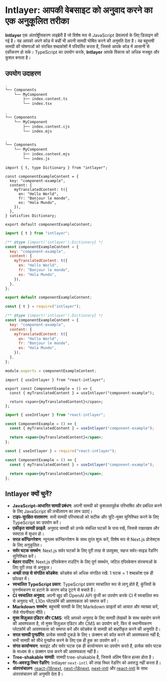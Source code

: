 # Intlayer: आपकी वेबसाइट को अनुवाद करने का एक अनुकूलित तरीका

**Intlayer** एक अंतर्राष्ट्रीयकरण लाइब्रेरी है जो विशेष रूप से JavaScript डेवलपर्स के लिए डिज़ाइन की गई है। यह आपको अपने कोड में कहीं भी अपनी सामग्री घोषित करने की अनुमति देता है। यह बहुभाषी सामग्री की घोषणाओं को संरचित शब्दकोशों में परिवर्तित करता है, जिससे आपके कोड में आसानी से एकीकरण हो सके। TypeScript का उपयोग करके, **Intlayer** आपके विकास को अधिक मजबूत और कुशल बनाता है।

## उपयोग उदाहरण

```bash codeFormat="typescript"
.
└── Components
    └── MyComponent
        ├── index.content.ts
        └── index.tsx
```

```bash codeFormat="commonjs"
.
└── Components
    └── MyComponent
        ├── index.content.cjs
        └── index.mjs
```

```bash codeFormat="esm"
.
└── Components
    └── MyComponent
        ├── index.content.mjs
        └── index.js
```

```tsx fileName="./Components/MyComponent/index.content.ts" codeFormat="typescript"
import { t, type Dictionary } from "intlayer";

const componentExampleContent = {
  key: "component-example",
  content: {
    myTranslatedContent: t({
      en: "Hello World",
      fr: "Bonjour le monde",
      es: "Hola Mundo",
    }),
  },
} satisfies Dictionary;

export default componentExampleContent;
```

```jsx fileName="./Components/MyComponent/index.mjx" codeFormat="esm"
import { t } from "intlayer";

/** @type {import('intlayer').Dictionary} */
const componentExampleContent = {
  key: "component-example",
  content: {
    myTranslatedContent: t({
      en: "Hello World",
      fr: "Bonjour le monde",
      es: "Hola Mundo",
    }),
  },
};

export default componentExampleContent;
```

```jsx fileName="./Components/MyComponent/index.csx" codeFormat="commonjs"
const { t } = require("intlayer");

/** @type {import('intlayer').Dictionary} */
const componentExampleContent = {
  key: "component-example",
  content: {
    myTranslatedContent: t({
      en: "Hello World",
      fr: "Bonjour le monde",
      es: "Hola Mundo",
    }),
  },
};

module.exports = componentExampleContent;
```

```tsx fileName="./Components/MyComponent/index.tsx" codeFormat="typescript"
import { useIntlayer } from "react-intlayer";

export const ComponentExample = () => {
  const { myTranslatedContent } = useIntlayer("component-example");

  return <span>{myTranslatedContent}</span>;
};
```

```jsx fileName="./Components/MyComponent/index.mjx" codeFormat="esm"
import { useIntlayer } from "react-intlayer";

const ComponentExample = () => {
  const { myTranslatedContent } = useIntlayer("component-example");

  return <span>{myTranslatedContent}</span>;
};
```

```jsx fileName="./Components/MyComponent/index.csx" codeFormat="commonjs"
const { useIntlayer } = require("react-intlayer");

const ComponentExample = () => {
  const { myTranslatedContent } = useIntlayer("component-example");

  return <span>{myTranslatedContent}</span>;
};
```

## Intlayer क्यों चुनें?

- **JavaScript-आधारित सामग्री प्रबंधन**: अपनी सामग्री को कुशलतापूर्वक परिभाषित और प्रबंधित करने के लिए JavaScript की लचीलापन का लाभ उठाएं।
- **टाइप-सुरक्षित वातावरण**: सभी सामग्री परिभाषाओं को सटीक और त्रुटि-मुक्त सुनिश्चित करने के लिए TypeScript का उपयोग करें।
- **एकीकृत सामग्री फ़ाइलें**: अनुवाद सामग्री को उनके संबंधित घटकों के पास रखें, जिससे रखरखाव और स्पष्टता में सुधार हो।
- **सरल कॉन्फ़िगरेशन**: न्यूनतम कॉन्फ़िगरेशन के साथ तुरंत शुरू करें, विशेष रूप से Next.js प्रोजेक्ट्स के लिए अनुकूलित।
- **सर्वर घटक समर्थन**: Next.js सर्वर घटकों के लिए पूरी तरह से उपयुक्त, सहज सर्वर-साइड रेंडरिंग सुनिश्चित करें।
- **बेहतर राउटिंग**: Next.js एप्लिकेशन राउटिंग के लिए पूर्ण समर्थन, जटिल एप्लिकेशन संरचनाओं के लिए पूरी तरह से अनुकूल।
- **अच्छी तरह से संगठित कोडबेस**: कोडबेस को अधिक संगठित रखें: 1 घटक = 1 शब्दकोश एक ही फ़ोल्डर में।
- **स्वचालित TypeScript प्रकार**: TypeScript प्रकार स्वचालित रूप से लागू होते हैं, कुंजियों के पुनर्नामकरण या हटाने के कारण कोड टूटने से बचाते हैं।
- **CI स्वचालित अनुवाद**: अपनी खुद की OpenAI API कुंजी का उपयोग करके CI में स्वचालित रूप से अनुवाद भरें, L10n प्लेटफ़ॉर्म की आवश्यकता को समाप्त करें।
- **Markdown समर्थन**: बहुभाषी सामग्री के लिए Markdown फ़ाइलों को आयात और व्याख्या करें, जैसे गोपनीयता नीति।
- **मुफ्त विज़ुअल एडिटर और CMS**: यदि आपको अनुवाद के लिए सामग्री लेखकों के साथ सहयोग करने की आवश्यकता है, तो मुफ्त विज़ुअल एडिटर और CMS का उपयोग करें, फिर से स्थानीयकरण प्लेटफ़ॉर्म की आवश्यकता को समाप्त करें और कोडबेस से सामग्री को बाहरीकृत करने की अनुमति दें।
- **सरल सामग्री पुनर्प्राप्ति**: प्रत्येक सामग्री टुकड़े के लिए `t` फ़ंक्शन को कॉल करने की आवश्यकता नहीं है; सभी सामग्री को सीधे पुनर्प्राप्त करने के लिए एक ही हुक का उपयोग करें।
- **संगत कार्यान्वयन**: क्लाइंट और सर्वर घटक एक ही कार्यान्वयन का उपयोग करते हैं, प्रत्येक सर्वर घटक के माध्यम से `t` फ़ंक्शन पास करने की आवश्यकता नहीं है।
- **Tree-shakable सामग्री**: सामग्री tree-shakable है, जिससे अंतिम पैकेज हल्का होता है।
- **गैर-अवरुद्ध स्थिर रेंडरिंग**: Intlayer `next-intl` की तरह स्थिर रेंडरिंग को अवरुद्ध नहीं करता है।
- **अंतरसंचालन**: [react-i18next](https://github.com/aymericzip/intlayer/blob/main/docs/en/intlayer_with_react-i18next.md), [next-i18next](https://github.com/aymericzip/intlayer/blob/main/docs/en/intlayer_with_next-i18next.md), [next-intl](https://github.com/aymericzip/intlayer/blob/main/docs/en/intlayer_with_next-intl.md) और [react-intl](https://github.com/aymericzip/intlayer/blob/main/docs/en/intlayer_with_react-intl.md) के साथ अंतरसंचालन की अनुमति देता है।
